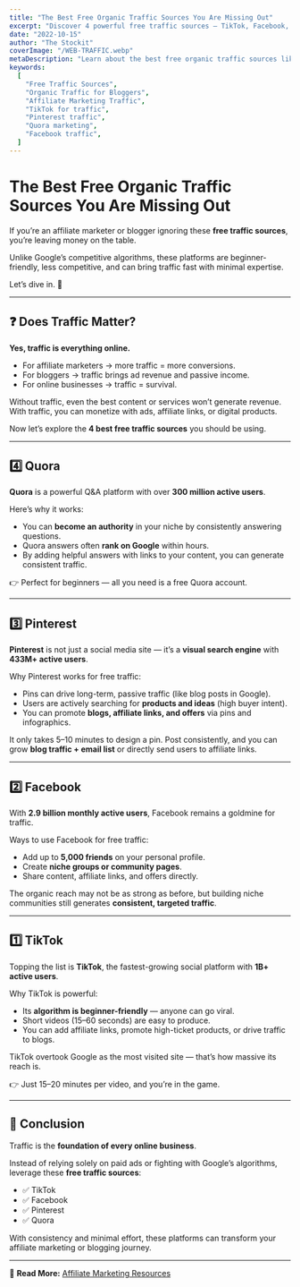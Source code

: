 ```yaml
---
title: "The Best Free Organic Traffic Sources You Are Missing Out"
excerpt: "Discover 4 powerful free traffic sources — TikTok, Facebook, Pinterest, and Quora — that can boost your affiliate marketing and blogging results without paid ads."
date: "2022-10-15"
author: "The Stockit"
coverImage: "/WEB-TRAFFIC.webp"
metaDescription: "Learn about the best free organic traffic sources like TikTok, Facebook, Pinterest, and Quora to grow your online business and affiliate marketing income."
keywords:
  [
    "Free Traffic Sources",
    "Organic Traffic for Bloggers",
    "Affiliate Marketing Traffic",
    "TikTok for traffic",
    "Pinterest traffic",
    "Quora marketing",
    "Facebook traffic",
  ]
---
```


# The Best Free Organic Traffic Sources You Are Missing Out

If you’re an affiliate marketer or blogger ignoring these **free traffic sources**, you’re leaving money on the table.

Unlike Google’s competitive algorithms, these platforms are beginner-friendly, less competitive, and can bring traffic fast with minimal expertise.

Let’s dive in. 🚀

---

## ❓ Does Traffic Matter?

**Yes, traffic is everything online.**

- For affiliate marketers → more traffic = more conversions.
- For bloggers → traffic brings ad revenue and passive income.
- For online businesses → traffic = survival.

Without traffic, even the best content or services won’t generate revenue. With traffic, you can monetize with ads, affiliate links, or digital products.

Now let’s explore the **4 best free traffic sources** you should be using.

---

## 4️⃣ Quora

**Quora** is a powerful Q&A platform with over **300 million active users**.

Here’s why it works:

- You can **become an authority** in your niche by consistently answering questions.
- Quora answers often **rank on Google** within hours.
- By adding helpful answers with links to your content, you can generate consistent traffic.

👉 Perfect for beginners — all you need is a free Quora account.

---

## 3️⃣ Pinterest

**Pinterest** is not just a social media site — it’s a **visual search engine** with **433M+ active users**.

Why Pinterest works for free traffic:

- Pins can drive long-term, passive traffic (like blog posts in Google).
- Users are actively searching for **products and ideas** (high buyer intent).
- You can promote **blogs, affiliate links, and offers** via pins and infographics.

It only takes 5–10 minutes to design a pin. Post consistently, and you can grow **blog traffic + email list** or directly send users to affiliate links.

---

## 2️⃣ Facebook

With **2.9 billion monthly active users**, Facebook remains a goldmine for traffic.

Ways to use Facebook for free traffic:

- Add up to **5,000 friends** on your personal profile.
- Create **niche groups or community pages**.
- Share content, affiliate links, and offers directly.

The organic reach may not be as strong as before, but building niche communities still generates **consistent, targeted traffic**.

---

## 1️⃣ TikTok

Topping the list is **TikTok**, the fastest-growing social platform with **1B+ active users**.

Why TikTok is powerful:

- Its **algorithm is beginner-friendly** — anyone can go viral.
- Short videos (15–60 seconds) are easy to produce.
- You can add affiliate links, promote high-ticket products, or drive traffic to blogs.

TikTok overtook Google as the most visited site — that’s how massive its reach is.

👉 Just 15–20 minutes per video, and you’re in the game.

---

## 🏁 Conclusion

Traffic is the **foundation of every online business**.

Instead of relying solely on paid ads or fighting with Google’s algorithms, leverage these **free traffic sources**:

- ✅ TikTok
- ✅ Facebook
- ✅ Pinterest
- ✅ Quora

With consistency and minimal effort, these platforms can transform your affiliate marketing or blogging journey.

---

🔗 **Read More:** [Affiliate Marketing Resources](https://redgramint.site/)
